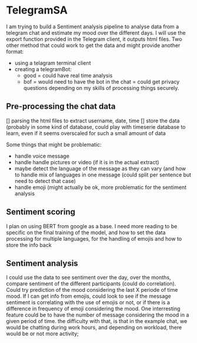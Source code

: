 # TelegramSA

I am trying to build a Sentiment analysis pipeline to analyse data from a telegram chat and estimate my mood over the different days.
I will use the export function provided in the Telegram client, it outputs html files.
Two other method that could work to get the data and might provide another format:

- using a telagram terminal client
- creating a telegramBot:
    + good = could have real time analysis
    + bof = would need to have the bot in the chat = could get privacy questions depending on my skills of processing things securely.

## Pre-processing the chat data

[] parsing the html files to extract username, date, time
[] store the data (probably in some kind of database, could play with timeserie database to learn, even if it seems overscaled for such a small amount of data

Some things that might be problematic:
- handle voice message
- handle handle pictures or video (if it is in the actual extract)
- maybe detect the language of the message as they can vary (and how to handle mix of languages in one message (could split per sentence but need to detect that case)
- handle emoji (might actually be ok, more problematic for the sentiment analysis

## Sentiment scoring

I plan on using BERT from google as a base. I need more reading to be specific on the final training of the model, and how to set the data processing for multiple languages, for the handling of emojis and how to store the info back

## Sentiment analysis

I could use the data to see sentiment over the day, over the months, compare sentiment of the different participants (could do correlation).
Could try prediction of the mood considering the last X periode of time mood.
If I can get info from emojis, could look to see if the message sentiment is correlating with the use of emojis or not, or if there is a difference in frequency of emoji considering the mood.
One interresting feature could be to have the number of message considering the mood in a given period of time. the difficulty with that, is that in the example chat, we would be chatting during work hours, and depending on workload, there would be or not more activity;
